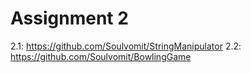 # Assignment 2

2.1:
https://github.com/Soulvomit/StringManipulator
2.2:
https://github.com/Soulvomit/BowlingGame
